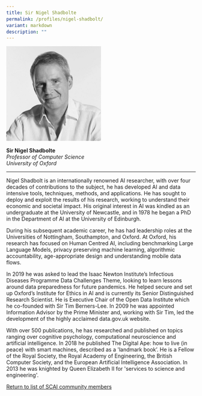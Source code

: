 ```yaml
---
title: Sir Nigel Shadbolte
permalink: /profiles/nigel-shadbolt/
variant: markdown
description: ""
---
```

<div style="width:50%"><img src="/images/People/nigel_shadbolt.jpeg" alt="Sir Nigel Shadbolte"></div>

**Sir Nigel Shadbolte**<br>*Professor of Computer Science*<br>*University of Oxford*<br>

---

Nigel Shadbolt is an internationally renowned AI researcher, with over four decades of contributions to the subject, he has developed AI and data intensive tools, techniques, methods, and applications. He has sought to deploy and exploit the results of his research, working to understand their economic and societal impact. His original interest in AI was kindled as an undergraduate at the University of Newcastle, and in 1978 he began a PhD in the Department of AI at the University of Edinburgh.

During his subsequent academic career, he has had leadership roles at the Universities of Nottingham, Southampton, and Oxford. At Oxford, his research has focused on Human Centred AI, including benchmarking Large Language Models, privacy preserving machine learning, algorithmic accountability, age-appropriate design and understanding mobile data flows. 

In 2019 he was asked to lead the Isaac Newton Institute’s Infectious Diseases Programme Data Challenges Theme, looking to learn lessons around data preparedness for future pandemics. He helped secure and set up Oxford’s Institute for Ethics in AI and is currently its Senior Distinguished Research Scientist. He is Executive Chair of the Open Data Institute which he co-founded with Sir Tim Berners-Lee. In 2009 he was appointed Information Advisor by the Prime Minister and, working with Sir Tim, led the development of the highly acclaimed data.gov.uk website. 

With over 500 publications, he has researched and published on topics ranging over cognitive psychology, computational neuroscience and artificial intelligence. In 2018 he published The Digital Ape: how to live (in peace) with smart machines, described as a 'landmark book’. He is a Fellow of the Royal Society, the Royal Academy of Engineering, the British Computer Society, and the European Artificial Intelligence Association. In 2013 he was knighted by Queen Elizabeth II for 'services to science and engineering'.

[Return to list of SCAI community members](/community)